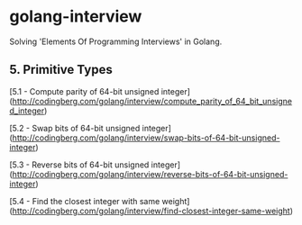 # golang-interview

Solving 'Elements Of Programming Interviews' in Golang.

## 5. Primitive Types

[5.1 - Compute parity of 64-bit unsigned integer]
(http://codingberg.com/golang/interview/compute_parity_of_64_bit_unsigned_integer)

[5.2 - Swap bits of 64-bit unsigned integer]
(http://codingberg.com/golang/interview/swap-bits-of-64-bit-unsigned-integer)

[5.3 - Reverse bits of 64-bit unsigned integer]
(http://codingberg.com/golang/interview/reverse-bits-of-64-bit-unsigned-integer)

[5.4 - Find the closest integer with same weight]
(http://codingberg.com/golang/interview/find-closest-integer-same-weight)
